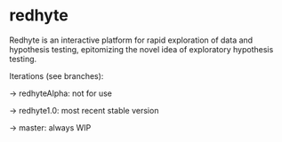 redhyte
=======

Redhyte is an interactive platform for rapid exploration of data and hypothesis testing, epitomizing the novel idea of exploratory hypothesis testing.

Iterations (see branches):

-> redhyteAlpha: not for use

-> redhyte1.0: most recent stable version

-> master: always WIP
